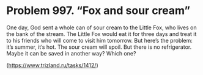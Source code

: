 # Problem 997. “Fox and sour cream”

One day, God sent a whole can of sour cream to the Little Fox, who lives on the bank of the stream. The Little Fox would eat it for three days and treat it to his friends who will come to visit him tomorrow. But here’s the problem: it’s summer, it’s hot. The sour cream will spoil. But there is no refrigerator. Maybe it can be saved in another way? Which one?

(https://www.trizland.ru/tasks/1412/)